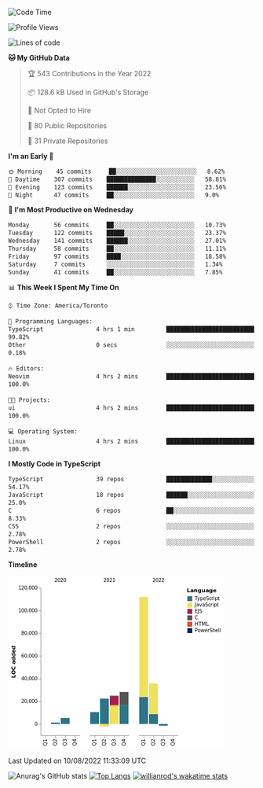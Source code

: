<!--START_SECTION:waka-->
![Code Time](http://img.shields.io/badge/Code%20Time-269%20hrs%2031%20mins-blue)

![Profile Views](http://img.shields.io/badge/Profile%20Views-4-blue)

![Lines of code](https://img.shields.io/badge/From%20Hello%20World%20I%27ve%20Written-236%20Thousand%20lines%20of%20code-blue)

**🐱 My GitHub Data** 

> 🏆 543 Contributions in the Year 2022
 > 
> 📦 128.6 kB Used in GitHub's Storage 
 > 
> 🚫 Not Opted to Hire
 > 
> 📜 80 Public Repositories 
 > 
> 🔑 31 Private Repositories  
 > 
**I'm an Early 🐤** 

```text
🌞 Morning    45 commits     ██░░░░░░░░░░░░░░░░░░░░░░░   8.62% 
🌆 Daytime    307 commits    ██████████████░░░░░░░░░░░   58.81% 
🌃 Evening    123 commits    ██████░░░░░░░░░░░░░░░░░░░   23.56% 
🌙 Night      47 commits     ██░░░░░░░░░░░░░░░░░░░░░░░   9.0%

```
📅 **I'm Most Productive on Wednesday** 

```text
Monday       56 commits     ██░░░░░░░░░░░░░░░░░░░░░░░   10.73% 
Tuesday      122 commits    █████░░░░░░░░░░░░░░░░░░░░   23.37% 
Wednesday    141 commits    ██████░░░░░░░░░░░░░░░░░░░   27.01% 
Thursday     58 commits     ██░░░░░░░░░░░░░░░░░░░░░░░   11.11% 
Friday       97 commits     ████░░░░░░░░░░░░░░░░░░░░░   18.58% 
Saturday     7 commits      ░░░░░░░░░░░░░░░░░░░░░░░░░   1.34% 
Sunday       41 commits     ██░░░░░░░░░░░░░░░░░░░░░░░   7.85%

```


📊 **This Week I Spent My Time On** 

```text
⌚︎ Time Zone: America/Toronto

💬 Programming Languages: 
TypeScript               4 hrs 1 min         █████████████████████████   99.82% 
Other                    0 secs              ░░░░░░░░░░░░░░░░░░░░░░░░░   0.18%

🔥 Editors: 
Neovim                   4 hrs 2 mins        █████████████████████████   100.0%

🐱‍💻 Projects: 
ui                       4 hrs 2 mins        █████████████████████████   100.0%

💻 Operating System: 
Linux                    4 hrs 2 mins        █████████████████████████   100.0%

```

**I Mostly Code in TypeScript** 

```text
TypeScript               39 repos            █████████████░░░░░░░░░░░░   54.17% 
JavaScript               18 repos            ██████░░░░░░░░░░░░░░░░░░░   25.0% 
C                        6 repos             ██░░░░░░░░░░░░░░░░░░░░░░░   8.33% 
CSS                      2 repos             ░░░░░░░░░░░░░░░░░░░░░░░░░   2.78% 
PowerShell               2 repos             ░░░░░░░░░░░░░░░░░░░░░░░░░   2.78%

```


**Timeline**

![Chart not found](https://raw.githubusercontent.com/wise-introvert/wise-introvert/master/charts/bar_graph.png) 


 Last Updated on 10/08/2022 11:33:09 UTC
<!--END_SECTION:waka-->

![Anurag's GitHub stats](https://github-readme-stats.vercel.app/api?username=wise-introvert&count_private=true&show_icons=true)
[![Top Langs](https://github-readme-stats.vercel.app/api/top-langs/?username=wise-introvert&langs_count=10)](https://github.com/anuraghazra/github-readme-stats)
[![willianrod's wakatime stats](https://github-readme-stats.vercel.app/api/wakatime?username=wiseintrovert)](https://github.com/anuraghazra/github-readme-stats)
